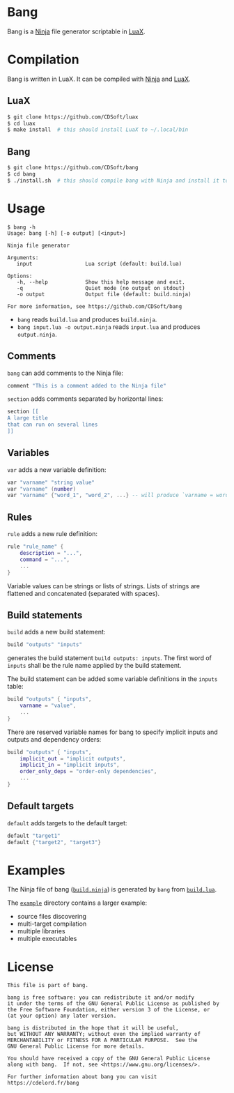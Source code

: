 Bang
====

Bang is a [Ninja](https://ninja-build.org) file generator scriptable in [LuaX](https://cdelord.fr/luax).

Compilation
===========

Bang is written in LuaX.
It can be compiled with [Ninja](https://ninja-build.org) and [LuaX](https://github.com/CDSoft/luax).

## LuaX

``` sh
$ git clone https://github.com/CDSoft/luax
$ cd luax
$ make install  # this should install LuaX to ~/.local/bin
```

## Bang

``` sh
$ git clone https://github.com/CDSoft/bang
$ cd bang
$ ./install.sh  # this should compile bang with Ninja and install it to ~/.local/bin
```

Usage
=====

```
$ bang -h
Usage: bang [-h] [-o output] [<input>]

Ninja file generator

Arguments:
   input                 Lua script (default: build.lua)

Options:
   -h, --help            Show this help message and exit.
   -q                    Quiet mode (no output on stdout)
   -o output             Output file (default: build.ninja)

For more information, see https://github.com/CDSoft/bang
```

* `bang` reads `build.lua` and produces `build.ninja`.
* `bang input.lua -o output.ninja` reads `input.lua` and produces `output.ninja`.

## Comments

`bang` can add comments to the Ninja file:

``` lua
comment "This is a comment added to the Ninja file"
```

`section` adds comments separated by horizontal lines:

``` lua
section [[
A large title
that can run on several lines
]]
```

## Variables

`var` adds a new variable definition:

``` lua
var "varname" "string value"
var "varname" (number)
var "varname" {"word_1", "word_2", ...} -- will produce `varname = word_1 word_2 ...`
```

## Rules

`rule` adds a new rule definition:

``` lua
rule "rule_name" {
    description = "...",
    command = "...",
    ...
}
```

Variable values can be strings or lists of strings.
Lists of strings are flattened and concatenated (separated with spaces).

## Build statements

`build` adds a new build statement:

``` lua
build "outputs" "inputs"
```

generates the build statement `build outputs: inputs`.
The first word of `inputs` shall be the rule name applied by the build statement.

The build statement can be added some variable definitions in the `inputs` table:

``` lua
build "outputs" { "inputs",
    varname = "value",
    ...
}
```

There are reserved variable names for bang to specify implicit inputs and outputs and dependency orders:

``` lua
build "outputs" { "inputs",
    implicit_out = "implicit outputs",
    implicit_in = "implicit inputs",
    order_only_deps = "order-only dependencies",
    ...
}
```

## Default targets

`default` adds targets to the default target:

``` lua
default "target1"
default {"target2", "target3"}
```

Examples
========

The Ninja file of bang ([`build.ninja`](build.ninja)) is generated by `bang` from [`build.lua`](build.lua).

The [`example`](example) directory contains a larger example:

- source files discovering
- multi-target compilation
- multiple libraries
- multiple executables

License
=======

    This file is part of bang.

    bang is free software: you can redistribute it and/or modify
    it under the terms of the GNU General Public License as published by
    the Free Software Foundation, either version 3 of the License, or
    (at your option) any later version.

    bang is distributed in the hope that it will be useful,
    but WITHOUT ANY WARRANTY; without even the implied warranty of
    MERCHANTABILITY or FITNESS FOR A PARTICULAR PURPOSE.  See the
    GNU General Public License for more details.

    You should have received a copy of the GNU General Public License
    along with bang.  If not, see <https://www.gnu.org/licenses/>.

    For further information about bang you can visit
    https://cdelord.fr/bang

